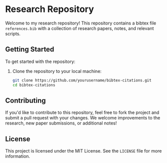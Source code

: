 # Research Repository

Welcome to my research repository! This repository contains a bibtex file `references.bib` with a collection of research papers, notes, and relevant scripts.

## Getting Started

To get started with the repository:

1. Clone the repository to your local machine:
   ```bash
   git clone https://github.com/yourusername/bibtex-citations.git
   cd bibtex-citations
   ```

## Contributing

If you'd like to contribute to this repository, feel free to fork the project and submit a pull request with your changes. We welcome improvements to the research, new paper submissions, or additional notes!

## License

This project is licensed under the MIT License. See the `LICENSE` file for more information.